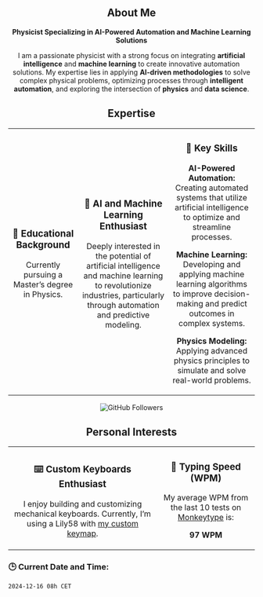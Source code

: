<h2 align="center">About Me</h2>
<p align="center"><strong>Physicist Specializing in AI-Powered Automation and Machine Learning Solutions</strong></p>
<p align="center">I am a passionate physicist with a strong focus on integrating <strong>artificial intelligence</strong> and <strong>machine learning</strong> to create innovative automation solutions. My expertise lies in applying <strong>AI-driven methodologies</strong> to solve complex physical problems, optimizing processes through <strong>intelligent automation</strong>, and exploring the intersection of <strong>physics</strong> and <strong>data science</strong>.</p>

<h2 align="center">Expertise</h2>

<table>
  <tr>
    <td align="center">
      <h3>🌱 Educational Background</h3>
      <p>Currently pursuing a Master’s degree in Physics.</p>
    </td>
    <td align="center">
      <h3>🤖 AI and Machine Learning Enthusiast</h3>
      <p>Deeply interested in the potential of artificial intelligence and machine learning to revolutionize industries, particularly through automation and predictive modeling.</p>
    </td>
    <td align="center">
      <h3>🚀 Key Skills</h3>
      <p><strong>AI-Powered Automation:</strong> Creating automated systems that utilize artificial intelligence to optimize and streamline processes.</p>
      <p><strong>Machine Learning:</strong> Developing and applying machine learning algorithms to improve decision-making and predict outcomes in complex systems.</p>
      <p><strong>Physics Modeling:</strong> Applying advanced physics principles to simulate and solve real-world problems.</p>
    </td>
  </tr>
</table>

<p align="center">
  <img src="https://img.shields.io/github/followers/FullFran?label=Followers&style=social" alt="GitHub Followers" />
</p>

<h2 align="center">Personal Interests</h2>

<table>
  <tr>
    <td align="center">
      <h3>⌨️ Custom Keyboards Enthusiast</h3>
      <p>I enjoy building and customizing mechanical keyboards. Currently, I’m using a Lily58</a> with <a href="https://github.com/FullFran/zmk-lily58">my custom keymap</a>.</p>
    </td>
    <td align="center">
      <h3>🏃 Typing Speed (WPM)</h3>
      <p>My average WPM from the last 10 tests on <a href="https://monkeytype.com">Monkeytype</a> is:</p>
      <p><strong>97 WPM</strong></p> <!-- Aquí sustituirías "XX" por el valor dinámico obtenido de la API -->
    </td>
  </tr>
</table>



### 🕒 Current Date and Time:
<!-- START_DATE -->
`2024-12-16 08h CET`
<!-- END_DATE -->
